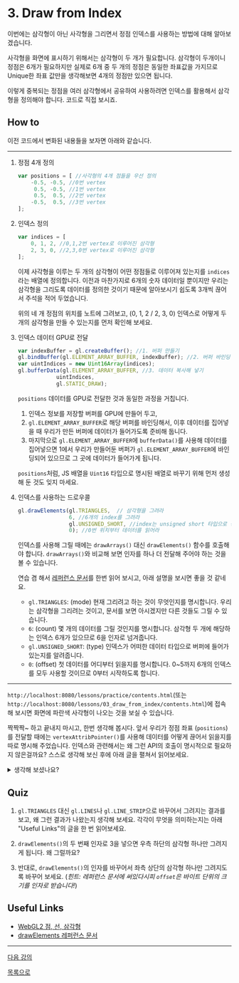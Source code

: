 # 3. Draw from Index

이번에는 삼각형이 아닌 사각형을 그리면서 정점 인덱스를 사용하는 방법에 대해 알아보겠습니다.

사각형을 화면에 표시하기 위해서는 삼각형이 두 개가 필요합니다. 삼각형이 두개이니 정점은 6개가 필요하지만 실제로 6개 중 두 개의 정점은 동일한 좌표값을 가지므로 Unique한 좌표 값만을 생각해보면 4개의 정점만 있으면 됩니다.

이렇게 중복되는 정점을 여러 삼각형에서 공유하여 사용하려면 인덱스를 활용해서 삼각형을 정의해야 합니다. 코드로 직접 보시죠.

## How to

이전 코드에서 변화된 내용들을 보자면 아래와 같습니다.

---
1. 정점 4개 정의

    ```js
    var positions = [ //사각형의 4개 점들을 우선 정의
        -0.5, -0.5, //0번 vertex
         0.5, -0.5, //1번 vertex
         0.5,  0.5, //2번 vertex
        -0.5,  0.5, //3번 vertex
    ];
    ```

2. 인덱스 정의

    ```js
    var indices = [
        0, 1, 2, //0,1,2번 vertex로 이루어진 삼각형
        2, 3, 0, //2,3,0번 vertex로 이루어진 삼각형
    ];
    ```

    이제 사각형을 이루는 두 개의 삼각형이 어떤 정점들로 이루어져 있는지를 `indices`라는 배열에 정의합니다. 이전과 마찬가지로 6개의 숫자 데이터일 뿐이지만 우리는 삼각형을 그리도록 데이터를 정의한 것이기 때문에 알아보시기 쉽도록 3개씩 끊어서 주석을 적어 두었습니다.

    위의 네 개 정점의 위치를 노트에 그려보고, (0, 1, 2 / 2, 3, 0) 인덱스로 어떻게 두 개의 삼각형을 만들 수 있는지를 먼저 확인해 보세요.

3. 인덱스 데이터 GPU로 전달

    ```js
    var indexBuffer = gl.createBuffer(); //1. 버퍼 만들기
    gl.bindBuffer(gl.ELEMENT_ARRAY_BUFFER, indexBuffer); //2. 버퍼 바인딩
    var uintIndices = new Uint16Array(indices); 
    gl.bufferData(gl.ELEMENT_ARRAY_BUFFER, //3. 데이터 복사해 넣기
                uintIndices, 
				gl.STATIC_DRAW);
    ```

    `positions` 데이터를 GPU로 전달한 것과 동일한 과정을 거칩니다. 
    
    1. 인덱스 정보를 저장할 버퍼를 GPU에 만들어 두고, 
    2. `gl.ELEMENT_ARRAY_BUFFER`로 해당 버퍼를 바인딩해서, 이후 데이터를 집어넣을 때 우리가 만든 버퍼에 데이터가 들어가도록 준비해 둡니다. 
    3. 마지막으로 `gl.ELEMENT_ARRAY_BUFFER`에 `bufferData()`를 사용해 데이터를 집어넣으면 1에서 우리가 만들어둔 버퍼가 `gl.ELEMENT_ARRAY_BUFFER`에 바인딩되어 있으므로 그 곳에 데이터가 들어가게 됩니다.

    `positions`처럼, JS 배열을 `Uint16` 타입으로 명시된 배열로 바꾸기 위해 먼저 생성해 둔 것도 잊지 마세요.

4. 인덱스를 사용하는 드로우콜

    ```js
    gl.drawElements(gl.TRIANGLES,  // 삼각형을 그려라
                    6, //6개의 index를 그려라
                    gl.UNSIGNED_SHORT, //index는 unsigned short 타입으로 정의되어 있다
                    0); //0번 위치부터 데이터를 읽어라
    ```

    인덱스를 사용해 그릴 때에는 `drawArrays()` 대신 `drawElements()` 함수를 호출해야 합니다. `drawArrays()`와 비교해 보면 인자를 하나 더 전달해 주어야 하는 것을 볼 수 있습니다.

    연습 겸 해서 [레퍼런스 문서](https://developer.mozilla.org/en-US/docs/Web/API/WebGLRenderingContext/drawElements)를 한번 읽어 보시고, 아래 설명을 보시면 좋을 것 같네요.

    * `gl.TRIANGLES`: (mode) 현재 그리려고 하는 것이 무엇인지를 명시합니다. 우리는 삼각형을 그리려는 것이고, 문서를 보면 아시겠지만 다른 것들도 그릴 수 있습니다.
    * `6`: (count) 몇 개의 데이터를 그릴 것인지를 명시합니다. 삼각형 두 개에 해당하는 인덱스 6개가 있으므로 6을 인자로 넘겨줍니다.
    * `gl.UNSIGNED_SHORT`: (type) 인덱스가 어떠한 데이터 타입으로 버퍼에 들어가 있는지를 알려줍니다.
    * `0`: (offset) 첫 데이터를 어디부터 읽을지를 명시합니다. 0~5까지 6개의 인덱스를 모두 사용할 것이므로 0부터 시작하도록 합니다.
---

`http://localhost:8080/lessons/practice/contents.html`(또는 `http://localhost:8080/lessons/03_draw_from_index/contents.html`)에 접속해 보시면 화면에 파란색 사각형이 나오는 것을 보실 수 있습니다.

짝짝짝~ 하고 끝내지 마시고, 한번 생각해 봅시다. 앞서 우리가 정점 좌표 (`positions`)를 전달할 때에는 `vertexAttribPointer()`를 사용해 데이터를 어떻게 끊어서 읽을지를 따로 명시해 주었습니다. 인덱스와 관련해서는 왜 그런 API의 호출이 명시적으로 필요하지 않은걸까요? 스스로 생각해 보신 후에 아래 글을 펼쳐서 읽어보세요.

<details>
  <summary>생각해 보셨나요?</summary>
  
  `drawElements()`의 인자로 데이터를 읽는 방법이 모두 설명되어 있습니다. `gl.TRIANGLES`이니 당연히 인덱스 3개씩이 필요하고, `gl.UNSIGNED_SHORT`를 통해 각 인덱스가 `UInt16`으로 표현되어 있다는 것을 알려주었습니다. 따라서 GPU는 버퍼에 쓰여진 데이터를 2바이트씩 끊어서 읽을 수 있습니다.
</details>

## Quiz

1. `gl.TRIANGLES` 대신 `gl.LINES`나 `gl.LINE_STRIP`으로 바꾸어서 그려지는 결과를 보고, 왜 그런 결과가 나왔는지 생각해 보세요. 각각이 무엇을 의미하는지는 아래 "Useful Links"의 글을 한 번 읽어보세요.

2. `drawElements()`의 두 번째 인자로 3을 넣으면 우측 하단의 삼각형 하나만 그려지게 됩니다. 왜 그럴까요?

3. 반대로, `drawElements()`의 인자를 바꾸어서 좌측 상단의 삼각형 하나만 그려지도록 바꾸어 보세요. (*힌트: 레퍼런스 문서에 써있다시피 `offset`은 바이트 단위의 크기를 인자로 받습니다!*)

## Useful Links

- [WebGL2 점, 선, 삼각형](https://webgl2fundamentals.org/webgl/lessons/ko/webgl-points-lines-triangles.html)
- [drawElements 레퍼런스 문서](https://developer.mozilla.org/en-US/docs/Web/API/WebGLRenderingContext/drawElements)

---

[다음 강의](../04_shader_uniform/)

[목록으로](../)
